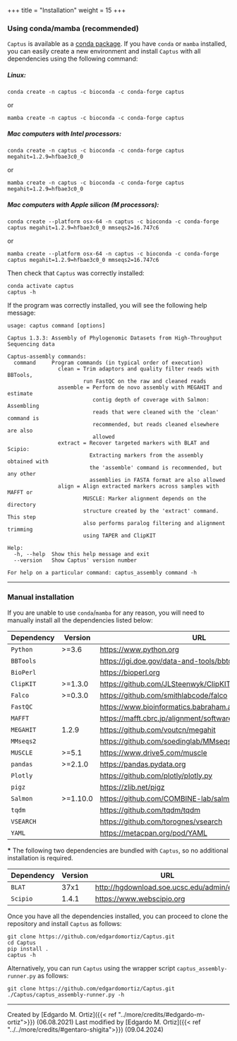 +++
title = "Installation"
weight = 15
+++

### Using conda/mamba (recommended)

`Captus` is available as a [conda package](https://anaconda.org/bioconda/captus). If you have `conda` [<i class="fas fa-question-circle fa-sm"></i>](https://docs.conda.io/projects/conda/en/latest/index.html) or `mamba` [<i class="fas fa-question-circle fa-sm"></i>](https://mamba.readthedocs.io/en/latest/index.html) installed, you can easily create a new environment and install `Captus` with all dependencies using the following command:

##### Linux:
```shell
conda create -n captus -c bioconda -c conda-forge captus
```
or
```shell
mamba create -n captus -c bioconda -c conda-forge captus
```

##### Mac computers with Intel processors:
```shell
conda create -n captus -c bioconda -c conda-forge captus megahit=1.2.9=hfbae3c0_0
```
or
```shell
mamba create -n captus -c bioconda -c conda-forge captus megahit=1.2.9=hfbae3c0_0
```

##### Mac computers with Apple silicon (M processors):
```shell
conda create --platform osx-64 -n captus -c bioconda -c conda-forge captus megahit=1.2.9=hfbae3c0_0 mmseqs2=16.747c6
```
or
```shell
mamba create --platform osx-64 -n captus -c bioconda -c conda-forge captus megahit=1.2.9=hfbae3c0_0 mmseqs2=16.747c6
```

Then check that `Captus` was correctly installed:
```shell
conda activate captus
captus -h
```

If the program was correctly installed, you will see the following help message:

```console
usage: captus command [options]

Captus 1.3.3: Assembly of Phylogenomic Datasets from High-Throughput Sequencing data

Captus-assembly commands:
  command     Program commands (in typical order of execution)
                clean = Trim adaptors and quality filter reads with BBTools,
                        run FastQC on the raw and cleaned reads
                assemble = Perform de novo assembly with MEGAHIT and estimate
                           contig depth of coverage with Salmon: Assembling
                           reads that were cleaned with the 'clean' command is
                           recommended, but reads cleaned elsewhere are also
                           allowed
                extract = Recover targeted markers with BLAT and Scipio:
                          Extracting markers from the assembly obtained with
                          the 'assemble' command is recommended, but any other
                          assemblies in FASTA format are also allowed
                align = Align extracted markers across samples with MAFFT or
                        MUSCLE: Marker alignment depends on the directory
                        structure created by the 'extract' command. This step
                        also performs paralog filtering and alignment trimming
                        using TAPER and ClipKIT

Help:
  -h, --help  Show this help message and exit
  --version   Show Captus' version number

For help on a particular command: captus_assembly command -h
```

___

### Manual installation

If you are unable to use `conda`/`mamba` for any reason, you will need to manually install all the dependencies listed below:

|Dependency|Version|URL|
|-|-|-|
|`Python` |>=3.6|<https://www.python.org>|
|`BBTools`||<https://jgi.doe.gov/data-and-tools/bbtools>|
|`BioPerl`||<https://bioperl.org>|
|`ClipKIT`|>=1.3.0|<https://github.com/JLSteenwyk/ClipKIT>|
|`Falco`|>=0.3.0|<https://github.com/smithlabcode/falco>|
|`FastQC`||<https://www.bioinformatics.babraham.ac.uk/projects/fastqc>|
|`MAFFT`||<https://mafft.cbrc.jp/alignment/software>|
|`MEGAHIT`|1.2.9|<https://github.com/voutcn/megahit>|
|`MMseqs2`||<https://github.com/soedinglab/MMseqs2>|
|`MUSCLE`|>=5.1|<https://www.drive5.com/muscle>|
|`pandas`|>=2.1.0|<https://pandas.pydata.org>|
|`Plotly`||<https://github.com/plotly/plotly.py>|
|`pigz`||<https://zlib.net/pigz>|
|`Salmon`|>=1.10.0|<https://github.com/COMBINE-lab/salmon>|
|`tqdm`||<https://github.com/tqdm/tqdm>|
|`VSEARCH`||<https://github.com/torognes/vsearch>|
|`YAML`||<https://metacpan.org/pod/YAML>|

**\*** The following two dependencies are bundled with `Captus`, so no additional installation is required.

|Dependency|Version|URL|
|-|-|-|
|`BLAT`|37x1|<http://hgdownload.soe.ucsc.edu/admin/exe>|
|`Scipio`|1.4.1|<https://www.webscipio.org>|

Once you have all the dependencies installed, you can proceed to clone the repository and install `Captus` as follows:

```shell
git clone https://github.com/edgardomortiz/Captus.git
cd Captus
pip install .
captus -h
```

Alternatively, you can run `Captus` using the wrapper script `captus_assembly-runner.py` as follows:

```shell
git clone https://github.com/edgardomortiz/Captus.git
./Captus/captus_assembly-runner.py -h
```

___
Created by [Edgardo M. Ortiz]({{< ref "../more/credits/#edgardo-m-ortiz">}}) (06.08.2021)
Last modified by [Edgardo M. Ortiz]({{< ref "../../more/credits/#gentaro-shigita">}}) (09.04.2024)

